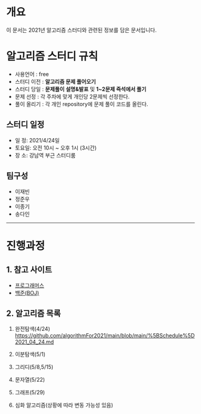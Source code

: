 # 개요
이 문서는 2021년 알고리즘 스터디와 관련된 정보를 담은 문서입니다.

# 알고리즘 스터디 규칙
- 사용언어 : free
- 스터디 이전 : **알고리즘 문제 풀어오기**
- 스터디 당일 : **문제풀이 설명&발표** 및 **1~2문제 즉석에서 풀기**
- 문제 선정 : 각 주차에 맞게 개인당 2문제씩 선정한다.
- 풀이 올리기 : 각 개인 repository에 문제 풀이 코드를 올린다.

## 스터디 일정
* 일  정: 2021/4/24일
* 토요일: 오전 10시 ~ 오후 1시 (3시간)
* 장 소:  강남역 부근 스터디룸

## 팀구성

- 이재빈
- 정준우
- 이종기
- 송다인

<hr>

# 진행과정

## 1. 참고 사이트
* [프로그래머스](https://programmers.co.kr/)
* [백준(BOJ)](https://www.acmicpc.net/)

## 2. 알고리즘 목록
1. 완전탐색(4/24) https://github.com/algorithmFor2021/main/blob/main/%5BSchedule%5D2021_04_24.md

2. 이분탐색(5/1)

3. 그리디(5/8,5/15)

4. 문자열(5/22)

5. 그래프(5/29)

6. 심화 알고리즘(상황에 따라 변동 가능성 있음)

